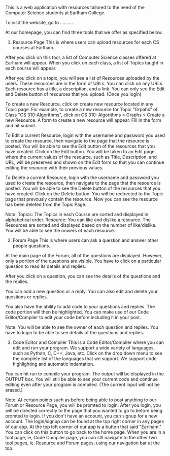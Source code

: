 This is a web application with resources tailored to the need of the Computer Science students at Earlham College.

To visit the website, go to ..........

At our homepage, you can find three tools that we offer as specified below.

1) Resource Page
This is where users can upload resources for each CS courses at Earlham.

After you click on this tool, a list of Computer Science classes offered at Earlham will appear. When you click on each class, a list of Topics taught in 
each course will appear. 

After you click on a topic, you will see a list of Resources uploaded by the users. These resources are in the form of URLs. You can click on any URLs.
Each resource has a title, a description, and a link. 
You can only see the Edit and Delete button of resources that you upload. (Once you login)

To create a new Resource, click on create new resource located in any Topic page. For example, to create a new resource for Topic "Grpahs" of Class "CS 310-Algorithms",
click on CS 310: Algorithms > Graphs > Create a new Resource. A form to create a new resource will appear. Fill in the form and hit submit.

To Edit a current Resource, login with the username and password you used to create the resource, then navigate to the page that the resource is posted. You 
will be able to see the Edit button of the resources that you have created. Click on the Edit button. You will be taken to an Edit page where the current values
of the resource, such as Title, Description, and URL, will be preserved and shown on the Edit form so that you can continue editing the resource with their 
previous values.

To Delete a current Resource, login with the username and password you used to create the resource, then navigate to the page that the resource is posted. You 
will be able to see the Delete button of the resources that you have created. Click on the Delete button. You will be redirected to the Topic page that prevously
contain the resource. Now you can see the resource has been deleted from the Topic Page.

Note:
Topics: The Topics in each Course are sorted and displayed in alphabetical order.
Resource: You can like and dislike a resource. The Resources are sorted and displayed based on the number of like/dislike.
You will be able to see the onwers of each resource.

2) Forum Page
This is where users can ask a question and answer other people questions.

At the main page of the Forum, all of the questions are displayed. However, only a portion of the questions are visible. You have to click on a particular
question to read its details and replies.

After you click on a question, you can see the details of the questions and the replies. 

You can add a new question or a reply. You can also edit and delete your questions or replies.

You also have the ability to add code to your questions and replies. The code portion will then be highlighted. You can make use of our Code Editor/Compiler to 
edit your code before including it in your post.

Note:
You will be able to see the owner of each question and replies.
You have to login to be able to see details of the questions and replies.

3) Code Editor and Compiler
This is a Code Editor/Compiler where you can edit and run your program. 
We support a wide variety of languages, such as Python, C, C++, Java, etc. Click on the drop down menu to see the complete list of the languages that we support.
We support code highlighting and automatic indentation.

You can hit run to compile your program. The output will be displayed in the OUTPUT box. You will still be able to see your current code and continue editing 
even after your program is compiled. (The current input will not be erased.)

Note:
At certain points such as before being able to post anything to our Forum or Resource Page, you will be promted to login. After you login, you will be directed correctly 
to the page that you wanted to go to before being promted to login.
If you don't have an account, you can signup for a new account. The login/signup can be found at the top right corner in any pages of our app.
At the top left corner of our app is a button that said "Earlham." You can click on this button to go back to the home page.
When you are in a tool page, ie, Code Compiler page, you can stll navigate to the other two tool pages, ie. Resource and Forum pages, using our navigation bar 
at the top.